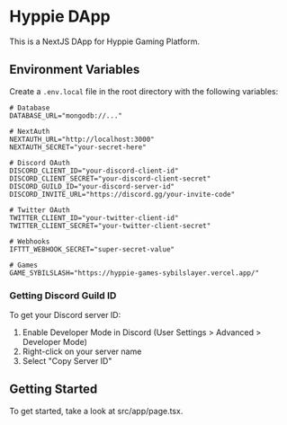 # Hyppie DApp

This is a NextJS DApp for Hyppie Gaming Platform.

## Environment Variables

Create a `.env.local` file in the root directory with the following variables:

```env
# Database
DATABASE_URL="mongodb://..."

# NextAuth
NEXTAUTH_URL="http://localhost:3000"
NEXTAUTH_SECRET="your-secret-here"

# Discord OAuth
DISCORD_CLIENT_ID="your-discord-client-id"
DISCORD_CLIENT_SECRET="your-discord-client-secret"
DISCORD_GUILD_ID="your-discord-server-id"
DISCORD_INVITE_URL="https://discord.gg/your-invite-code"

# Twitter OAuth  
TWITTER_CLIENT_ID="your-twitter-client-id"
TWITTER_CLIENT_SECRET="your-twitter-client-secret"

# Webhooks
IFTTT_WEBHOOK_SECRET="super-secret-value"

# Games
GAME_SYBILSLASH="https://hyppie-games-sybilslayer.vercel.app/"
```

### Getting Discord Guild ID

To get your Discord server ID:
1. Enable Developer Mode in Discord (User Settings > Advanced > Developer Mode)
2. Right-click on your server name
3. Select "Copy Server ID"

## Getting Started

To get started, take a look at src/app/page.tsx.
